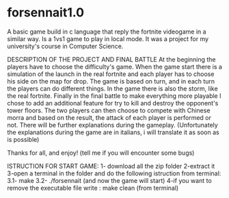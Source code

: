 # forsennait1.0
A basic game build in c language that reply the fortnite videogame in a similar way. Is a 1vs1 game to play in local mode. It was a project for my university's course in Computer Science.

DESCRIPTION OF THE PROJECT AND FINAL BATTLE
At the beginning the players have to choose the difficulty's game. When the game start there is a simulation of the launch in the real fortnite and each player has to choose his side on the map for drop.
The game is based on turn, and in each turn the players can do different things.
In the game there is also the storm, like the real fortnite.
Finally in the final battle to make everything more playable I chose to add an additional feature for
try to kill and destroy the opponent's tower floors. The two players can then choose
to compete with Chinese morra and based on the result, the attack of each player is performed or not.
There will be further explanations during the gameplay.
(Unfortunately the explanations during the game are in italians, i will translate it as soon as is possible)

Thanks for all, and enjoy!
(tell me if you will encounter some bugs)

ISTRUCTION FOR START GAME:
1- download all the zip folder
2-extract it
3-open a terminal in the folder and do the following istruction from terminal:
  3.1- make
  3.2- ./forsennait (and now the game will start)
4-if you want to remove the executable file write : make clean (from terminal)
